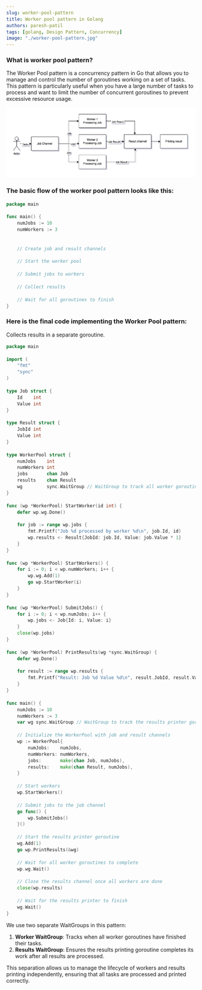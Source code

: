 ```yaml
---
slug: worker-pool-pattern
title: Worker pool pattern in Golang
authors: paresh-patil
tags: [golang, Design Pattern, Concurrency]
image: "./worker-pool-pattern.jpg"
---
```


### What is worker pool pattern?

The Worker Pool pattern is a concurrency pattern in Go that allows you to manage and control the number of goroutines working on a set of tasks. This pattern is particularly useful when you have a large number of tasks to process and want to limit the number of concurrent goroutines to prevent excessive resource usage.

![Worker pool pattern](./worker-pool-pattern.jpg)

<!--truncate-->

### The basic flow of the worker pool pattern looks like this:

```go
package main

func main() {
    numJobs := 10
    numWorkers := 3


    // Create job and result channels

    // Start the worker pool

    // Submit jobs to workers

    // Collect results

    // Wait for all goroutines to finish
}
```

### Here is the final code implementing the Worker Pool pattern:

Collects results in a separate goroutine.

```go
package main

import (
    "fmt"
    "sync"
)

type Job struct {
    Id    int
    Value int
}

type Result struct {
    JobId int
    Value int
}

type WorkerPool struct {
    numJobs    int
    numWorkers int
    jobs       chan Job
    results    chan Result
    wg         sync.WaitGroup // WaitGroup to track all worker goroutines
}

func (wp *WorkerPool) StartWorker(id int) {
    defer wp.wg.Done()

    for job := range wp.jobs {
        fmt.Printf("Job %d processed by worker %d\n", job.Id, id)
        wp.results <- Result{JobId: job.Id, Value: job.Value * 1}
    }
}

func (wp *WorkerPool) StartWorkers() {
    for i := 0; i < wp.numWorkers; i++ {
        wp.wg.Add(1)
        go wp.StartWorker(i)
    }
}

func (wp *WorkerPool) SubmitJobs() {
    for i := 0; i < wp.numJobs; i++ {
        wp.jobs <- Job{Id: i, Value: i}
    }
    close(wp.jobs)
}

func (wp *WorkerPool) PrintResults(wg *sync.WaitGroup) {
    defer wg.Done()

    for result := range wp.results {
        fmt.Printf("Result: Job %d Value %d\n", result.JobId, result.Value)
    }
}

func main() {
    numJobs := 10
    numWorkers := 3
    var wg sync.WaitGroup // WaitGroup to track the results printer goroutine

    // Initialize the WorkerPool with job and result channels
    wp := WorkerPool{
        numJobs:    numJobs,
        numWorkers: numWorkers,
        jobs:       make(chan Job, numJobs),
        results:    make(chan Result, numJobs),
    }

    // Start workers
    wp.StartWorkers()

    // Submit jobs to the job channel
    go func() {
        wp.SubmitJobs()
    }()

    // Start the results printer goroutine
    wg.Add(1)
    go wp.PrintResults(&wg)

    // Wait for all worker goroutines to complete
    wp.wg.Wait()

    // Close the results channel once all workers are done
    close(wp.results)

    // Wait for the results printer to finish
    wg.Wait()
}


```

We use two separate WaitGroups in this pattern:

1. **Worker WaitGroup**: Tracks when all worker goroutines have finished their tasks.
2. **Results WaitGroup**: Ensures the results printing goroutine completes its work after all results are processed.

This separation allows us to manage the lifecycle of workers and results printing independently, ensuring that all tasks are processed and printed correctly.
